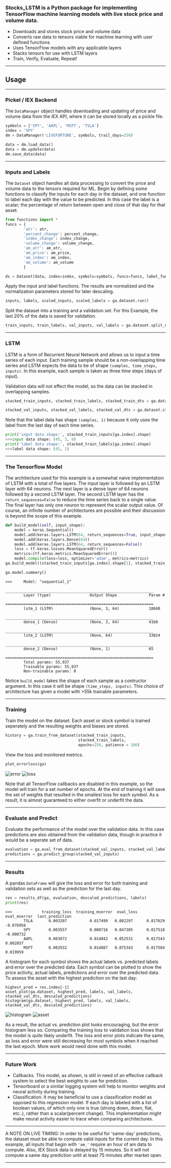 
### Stocks_LSTM is a Python package for implementing TensorFlow machine learning models with live stock price and volume data.

 * Downloads and stores stock price and volume data
 * Converts raw data to tensors viable for machine learning with user defined functions
 * Uses TensorFlow models with any applicable layers
 * Stacks tensors for use with LSTM layers
 * Train, Verify, Evaluate, Repeat!

****

## Usage

****

### Pickel / IEX Backend

The `DataManager` object handles downloading and updating of price and volume data from the IEX API, where it can be stored  locally as a pickle file.

```python
symbols = ['SPY', 'AAPL', 'MSFT', 'TSLA']
index = 'SPY'
dm = DataManager('LIVEFORTUNE', symbols, trail_days=250)

data = dm.load_data()
data = dm.update(data)
dm.save_data(data)
```

****

### Inputs and Labels

The `Dataset` object handles all data processing to convert the price and volume data to the tensors required for ML.
Begin by defining some functions to classify the inputs for each day in the dataset, and one function to label each day with the value to be predicted.  In this case the label is a scalar; the percentage of return between open and close of that day for that asset.

```python
from functions import *
funcs = {
        'atr': atr,
        'percent_change': percent_change,
        'index_change': index_change,
        'volume_change': volume_change,
        'am_atr': am_atr,
        'am_price': am_price,
        'am_index': am_index,
        'am_volume': am_volume
        }

ds = Dataset(data, index=index, symbols=symbols, funcs=funcs, label_func=close_label)
```

Apply the input and label functions.  The results are normalized and the normalization parameters stored for later descaling.

```python
inputs, labels, scaled_inputs, scaled_labels = ga.dataset.run()
```

Split the dataset into a training and a validation set.  For this Example, the last 20% of the data is saved for validation.

```python
train_inputs, train_labels, val_inputs, val_labels = ga.dataset.split_data(scaled_inputs, scaled_labels, ratio=0.8)
```

****

### LSTM

LSTM is a form of Recurrent Neural Network and allows us to input a time series of each input.  Each training sample should be a non-overlapping time series and LSTM expects the data to be of shape `(samples, time_steps, inputs)`.  In this example, each sample is taken as three time steps (days of input).  

Validation data will not effect the model, so the data can be stacked in overlapping samples.

```python
stacked_train_inputs, stacked_train_labels, stacked_train_dts = ga.dataset.stack_inputs(train_inputs, train_labels, STACK_DAYS=3)

stacked_val_inputs, stacked_val_labels, stacked_val_dts = ga.dataset.stack_dense_inputs(val_inputs, val_labels, STACK_DAYS=3)
```

Note that the label data has shape `(samples, 1)` because it only uses the label from the last day of each time series.

```python
print('input data shape:', stacked_train_inputs[ga.index].shape)
>>>input data shape: (45, 3, 8)
print('label data shape:', stacked_train_labels[ga.index].shape)
>>>label data shape: (45, 1)
```

****

### The Tensorflow Model

The architecture used for this example is a somewhat naive implementation of LSTM with a total of five layers. The input layer is followed by an LSTM layer with 64 neurons.  The next layer is a dense layer of 64 neurons followed by a second LSTM layer.  The second LSTM layer has the `return_sequences=False` to reduce the time series back to a single value.  The final layer has only one neuron to represent the scalar output value.  Of course, an infinite number of architectures are possible and their discussion is beyond the scope of this example.

```python
def build_model(self, input_shape):
    model = keras.Sequential()
    model.add(keras.layers.LSTM(64, return_sequences=True, input_shape=input_shape, activation='tanh'))
    model.add(keras.layers.Dense(64))
    model.add(keras.layers.LSTM(64, return_sequences=False))
    loss = tf.keras.losses.MeanSquaredError()
    metrics=[tf.keras.metrics.MeanSquaredError()]
    model.compile(loss=loss, optimizer='adam', metrics=metrics)
ga.build_model((stacked_train_inputs[ga.index].shape[1], stacked_train_inputs[ga.index].shape[2]))

ga.model.summary()
```
```
>>>     Model: "sequential_1"
        _________________________________________________________________
        Layer (type)                 Output Shape              Param #   
        =================================================================
        lstm_1 (LSTM)                (None, 3, 64)             18688     
        _________________________________________________________________
        dense_1 (Dense)              (None, 3, 64)             4160      
        _________________________________________________________________
        lstm_2 (LSTM)                (None, 64)                33024     
        _________________________________________________________________
        dense_2 (Dense)              (None, 1)                 65        
        =================================================================
        Total params: 55,937
        Trainable params: 55,937
        Non-trainable params: 0
```

Notice `build_model` takes the shape of each sample as a contructor argument.  In this case it will be shape `(time_steps, inputs)`.  This choice of architecture has given a model with >55k trainable parameters.

****

### Training

Train the model on the dataset.  Each asset or stock symbol is trained seperately and the resulting weights and biases are stored.  

```python
history = ga.train_from_dataset(stacked_train_inputs,
                                stacked_train_labels,
                                epochs=250, patience = 100)
```

View the loss and monitored metrics.

```python
plot_errorloss(ga)
```
![error](img/error.png)
![loss](img/loss.png)

Note that all TensorFlow callbacks are disabled in this example, so the model will train for a set number of epochs.  At the end of training it will save the set of weights that resulted in the smallest loss for each symbol.  As a result, it is almost guaranteed to either overfit or underfit the data.

****

### Evaluate and Predict

Evaluate the performance of the model over the validation data.  In this case predictions are also obtained from the validation data, though in practice it would be a seperate set of data.

```python
evaluation = ga.eval_from_dataset(stacked_val_inputs, stacked_val_labels)
predictions = ga.predict_group(stacked_val_inputs)
```

****

### Results

A pandas `DataFrame` will give the loss and error for both training and validation sets as well as the prediction for the last day.

```python
res = results_df(ga, evaluation, descaled_predictions, labels)
print(res)
```
```
>>>             training_loss  training_mserror  eval_loss  eval_mserror  last_prediction
        TSLA       0.003207          0.017499   0.082297      0.017629        -0.076956
        SPY        0.003557          0.008716   0.047305      0.017518        -0.000732
        AAPL       0.003072          0.014042   0.052531      0.017543         0.002857
        MSFT       0.002932          0.014887   0.075343      0.017584         0.019959
```

A histogram for each symbol shows the actual labels vs. predicted labels and error over the predicted data.
Each symbol can be plotted to show the price activity, actual labels, predictions and error over the predicted data. To assess the asset with the highest prediction on the last day:

```
highest_pred = res.index[-1]
asset_plot(ga.dataset, highest_pred, labels, val_labels, stacked_val_dts, descaled_predictions)
histogram(ga.dataset, highest_pred, labels, val_labels, stacked_val_dts, descaled_predictions)
```
![histogram](img/hist.png)
![asset](img/asset.png)

  As a result, the actual vs. prediction plot looks encouraging, but the error histogram less so.  Comparing the training loss to validation loss shows that the model is quite likely underfit.  The loss and error plots indicate the same, as loss and error were still decreasing for most symbols when it reached the last epoch.  More work would need done with this model.

****

### Future Work

* Callbacks.  This model, as shown, is still in need of an effective callback system to select the best weights to use for prediction.
* Tensorboard or a similar logging system will help to monitor weights and neural activity during training.
* Classification.  It may be beneficial to use a classification model as opposed to this regression model.  If each day is labeled with a list of boolean values, of which only one is true (strong down, down, flat, etc..), rather than a scalar(percent change).  This implementation might make neural activity easier to trace when comparing architectures.

****

A NOTE ON LIVE TIMING:  In order to be useful for 'same-day' predictions, the dataset must be able to compute valid inputs for the current day.  In this example, all inputs that begin with `'am_'` require an hour of am data to compute.  Also, IEX Stock data is delayed by 15 minutes.  So it will not compute a same day prediction until at least 75 minutes after market open.

****
